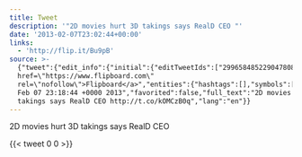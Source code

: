 ```yaml
---
title: Tweet
description: '"2D movies hurt 3D takings says RealD CEO "'
date: '2013-02-07T23:02:44+00:00'
links:
  - 'http://flip.it/Bu9pB'
source: >-
  {"tweet":{"edit_info":{"initial":{"editTweetIds":["299658485229047808"],"editableUntil":"2013-02-08T00:18:44.921Z","editsRemaining":"5","isEditEligible":true}},"retweeted":false,"source":"<a
  href=\"https://www.flipboard.com\"
  rel=\"nofollow\">Flipboard</a>","entities":{"hashtags":[],"symbols":[],"user_mentions":[],"urls":[{"url":"http://t.co/kOMCzB0q","expanded_url":"http://flip.it/Bu9pB","display_url":"flip.it/Bu9pB","indices":["41","61"]}]},"display_text_range":["0","61"],"favorite_count":"0","id_str":"299658485229047808","truncated":false,"retweet_count":"0","id":"299658485229047808","possibly_sensitive":false,"created_at":"Thu
  Feb 07 23:18:44 +0000 2013","favorited":false,"full_text":"2D movies hurt 3D
  takings says RealD CEO http://t.co/kOMCzB0q","lang":"en"}}
---
```

2D movies hurt 3D takings says RealD CEO 
    
{{< tweet 0 0 >}}
    
